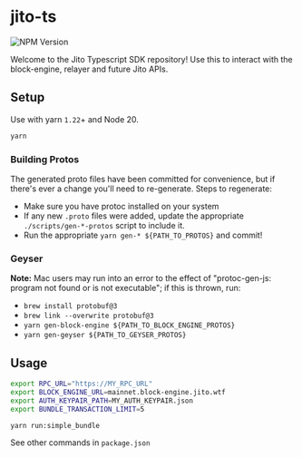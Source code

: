 # jito-ts

![NPM Version](https://img.shields.io/npm/v/jito-ts)

Welcome to the Jito Typescript SDK repository! Use this to interact with the block-engine, relayer and future Jito APIs.

## Setup
Use with yarn `1.22`+ and Node 20.
```bash
yarn
```

### Building Protos
The generated proto files have been committed for convenience, but if there's ever a change you'll need to re-generate.
Steps to regenerate:
* Make sure you have protoc installed on your system
* If any new `.proto` files were added, update the appropriate `./scripts/gen-*-protos` script to include it.
* Run the appropriate `yarn gen-* ${PATH_TO_PROTOS}` and commit!

### Geyser

**Note:** Mac users may run into an error to the effect of "protoc-gen-js: program not found or is not executable";
if this is thrown, run:
* `brew install protobuf@3`
* `brew link --overwrite protobuf@3`
* `yarn gen-block-engine ${PATH_TO_BLOCK_ENGINE_PROTOS}`
* `yarn gen-geyser ${PATH_TO_GEYSER_PROTOS}`

## Usage

```bash
export RPC_URL="https://MY_RPC_URL"
export BLOCK_ENGINE_URL=mainnet.block-engine.jito.wtf
export AUTH_KEYPAIR_PATH=MY_AUTH_KEYPAIR.json
export BUNDLE_TRANSACTION_LIMIT=5

yarn run:simple_bundle
```

See other commands in `package.json`
